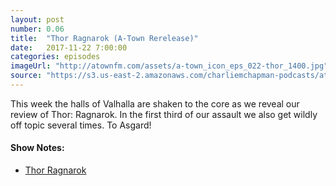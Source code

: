 ```yaml
---
layout: post
number: 0.06
title:  "Thor Ragnarok (A-Town Rerelease)"
date:   2017-11-22 7:00:00
categories: episodes
imageUrl: "http://atownfm.com/assets/a-town_icon_eps_022-thor_1400.jpg"
source: "https://s3.us-east-2.amazonaws.com/charliemchapman-podcasts/atownmovies/audio/A-Town_022_Thor_64bit.mp3"
---
```


This week the halls of Valhalla are shaken to the core as we reveal our review of Thor: Ragnarok. In the first third of our assault we also get wildly off topic several times. To Asgard!

#### Show Notes:
- [Thor Ragnarok](http://www.imdb.com/title/tt3501632/)